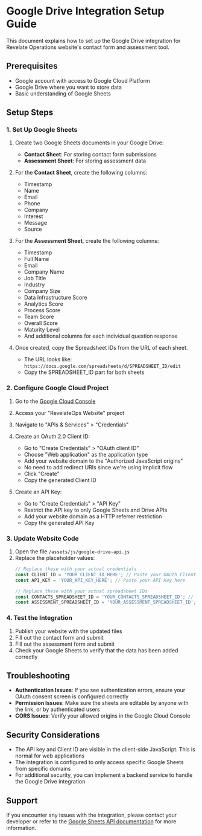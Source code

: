 # Google Drive Integration Setup Guide

This document explains how to set up the Google Drive integration for Revelate Operations website's contact form and assessment tool.

## Prerequisites

- Google account with access to Google Cloud Platform
- Google Drive where you want to store data
- Basic understanding of Google Sheets

## Setup Steps

### 1. Set Up Google Sheets

1. Create two Google Sheets documents in your Google Drive:
   - **Contact Sheet**: For storing contact form submissions
   - **Assessment Sheet**: For storing assessment data

2. For the **Contact Sheet**, create the following columns:
   - Timestamp
   - Name
   - Email
   - Phone
   - Company
   - Interest
   - Message
   - Source

3. For the **Assessment Sheet**, create the following columns:
   - Timestamp
   - Full Name
   - Email
   - Company Name
   - Job Title
   - Industry
   - Company Size
   - Data Infrastructure Score
   - Analytics Score
   - Process Score
   - Team Score
   - Overall Score
   - Maturity Level
   - And additional columns for each individual question response

4. Once created, copy the Spreadsheet IDs from the URL of each sheet.
   - The URL looks like: `https://docs.google.com/spreadsheets/d/SPREADSHEET_ID/edit`
   - Copy the SPREADSHEET_ID part for both sheets

### 2. Configure Google Cloud Project

1. Go to the [Google Cloud Console](https://console.cloud.google.com)
2. Access your "RevelateOps Website" project
3. Navigate to "APIs & Services" > "Credentials"
4. Create an OAuth 2.0 Client ID:
   - Go to "Create Credentials" > "OAuth client ID"
   - Choose "Web application" as the application type
   - Add your website domain to the "Authorized JavaScript origins"
   - No need to add redirect URIs since we're using implicit flow
   - Click "Create"
   - Copy the generated Client ID

5. Create an API Key:
   - Go to "Create Credentials" > "API Key"
   - Restrict the API key to only Google Sheets and Drive APIs
   - Add your website domain as a HTTP referrer restriction
   - Copy the generated API Key

### 3. Update Website Code

1. Open the file `/assets/js/google-drive-api.js`
2. Replace the placeholder values:
   ```javascript
   // Replace these with your actual credentials
   const CLIENT_ID = 'YOUR_CLIENT_ID_HERE'; // Paste your OAuth Client ID here
   const API_KEY = 'YOUR_API_KEY_HERE'; // Paste your API Key here
   
   // Replace these with your actual spreadsheet IDs
   const CONTACTS_SPREADSHEET_ID = 'YOUR_CONTACTS_SPREADSHEET_ID'; // Paste your Contact sheet ID
   const ASSESSMENT_SPREADSHEET_ID = 'YOUR_ASSESSMENT_SPREADSHEET_ID'; // Paste your Assessment sheet ID
   ```

### 4. Test the Integration

1. Publish your website with the updated files
2. Fill out the contact form and submit
3. Fill out the assessment form and submit
4. Check your Google Sheets to verify that the data has been added correctly

## Troubleshooting

- **Authentication Issues**: If you see authentication errors, ensure your OAuth consent screen is configured correctly
- **Permission Issues**: Make sure the sheets are editable by anyone with the link, or by authenticated users
- **CORS Issues**: Verify your allowed origins in the Google Cloud Console

## Security Considerations

- The API key and Client ID are visible in the client-side JavaScript. This is normal for web applications
- The integration is configured to only access specific Google Sheets from specific domains
- For additional security, you can implement a backend service to handle the Google Drive integration

## Support

If you encounter any issues with the integration, please contact your developer or refer to the [Google Sheets API documentation](https://developers.google.com/sheets/api) for more information.